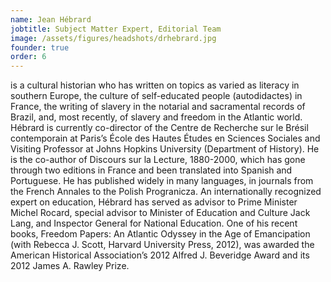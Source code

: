 ```yaml
---
name: Jean Hébrard
jobtitle: Subject Matter Expert, Editorial Team
image: /assets/figures/headshots/drhebrard.jpg
founder: true
order: 6
---
```

is a cultural historian who has written on topics as varied as literacy in southern Europe, the culture of self-educated people (autodidactes) in France, the writing of slavery in the notarial and sacramental records of Brazil, and, most recently, of slavery and freedom in the Atlantic world. Hébrard is currently co-director of the Centre de Recherche sur le Brésil contemporain at Paris’s École des Hautes Études en Sciences Sociales and Visiting Professor at Johns Hopkins University (Department of History). He is the co-author of Discours sur la Lecture, 1880-2000, which has gone through two editions in France and been translated into Spanish and Portuguese. He has published widely in many languages, in journals from the French Annales to the Polish Progranicza. An internationally recognized expert on education, Hébrard has served as advisor to Prime Minister Michel Rocard, special advisor to Minister of Education and Culture Jack Lang, and Inspector General for National Education. One of his recent books, Freedom Papers: An Atlantic Odyssey in the Age of Emancipation (with Rebecca J. Scott, Harvard University Press, 2012), was awarded the American Historical Association’s 2012 Alfred J. Beveridge Award and its 2012 James A. Rawley Prize.
